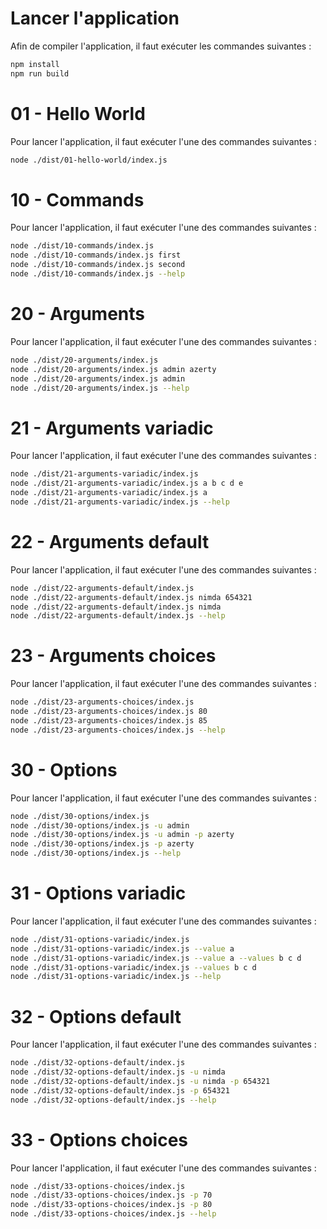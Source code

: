 # Lancer l'application

Afin de compiler l'application, il faut exécuter les commandes suivantes :

```bash
npm install
npm run build
```

# 01 - Hello World

Pour lancer l'application, il faut exécuter l'une des commandes suivantes :

```bash
node ./dist/01-hello-world/index.js
```

# 10 - Commands

Pour lancer l'application, il faut exécuter l'une des commandes suivantes :

```bash
node ./dist/10-commands/index.js
node ./dist/10-commands/index.js first
node ./dist/10-commands/index.js second
node ./dist/10-commands/index.js --help
```

# 20 - Arguments

Pour lancer l'application, il faut exécuter l'une des commandes suivantes :

```bash
node ./dist/20-arguments/index.js
node ./dist/20-arguments/index.js admin azerty
node ./dist/20-arguments/index.js admin
node ./dist/20-arguments/index.js --help
```

# 21 - Arguments variadic

Pour lancer l'application, il faut exécuter l'une des commandes suivantes :

```bash
node ./dist/21-arguments-variadic/index.js
node ./dist/21-arguments-variadic/index.js a b c d e
node ./dist/21-arguments-variadic/index.js a
node ./dist/21-arguments-variadic/index.js --help
```

# 22 - Arguments default

Pour lancer l'application, il faut exécuter l'une des commandes suivantes :

```bash
node ./dist/22-arguments-default/index.js
node ./dist/22-arguments-default/index.js nimda 654321
node ./dist/22-arguments-default/index.js nimda
node ./dist/22-arguments-default/index.js --help
```

# 23 - Arguments choices

Pour lancer l'application, il faut exécuter l'une des commandes suivantes :

```bash
node ./dist/23-arguments-choices/index.js
node ./dist/23-arguments-choices/index.js 80
node ./dist/23-arguments-choices/index.js 85
node ./dist/23-arguments-choices/index.js --help
```

# 30 - Options

Pour lancer l'application, il faut exécuter l'une des commandes suivantes :

```bash
node ./dist/30-options/index.js
node ./dist/30-options/index.js -u admin
node ./dist/30-options/index.js -u admin -p azerty
node ./dist/30-options/index.js -p azerty
node ./dist/30-options/index.js --help
```

# 31 - Options variadic

Pour lancer l'application, il faut exécuter l'une des commandes suivantes :

```bash
node ./dist/31-options-variadic/index.js
node ./dist/31-options-variadic/index.js --value a
node ./dist/31-options-variadic/index.js --value a --values b c d
node ./dist/31-options-variadic/index.js --values b c d
node ./dist/31-options-variadic/index.js --help
```

# 32 - Options default

Pour lancer l'application, il faut exécuter l'une des commandes suivantes :

```bash
node ./dist/32-options-default/index.js
node ./dist/32-options-default/index.js -u nimda
node ./dist/32-options-default/index.js -u nimda -p 654321
node ./dist/32-options-default/index.js -p 654321
node ./dist/32-options-default/index.js --help
```

# 33 - Options choices

Pour lancer l'application, il faut exécuter l'une des commandes suivantes :

```bash
node ./dist/33-options-choices/index.js
node ./dist/33-options-choices/index.js -p 70
node ./dist/33-options-choices/index.js -p 80
node ./dist/33-options-choices/index.js --help
```
